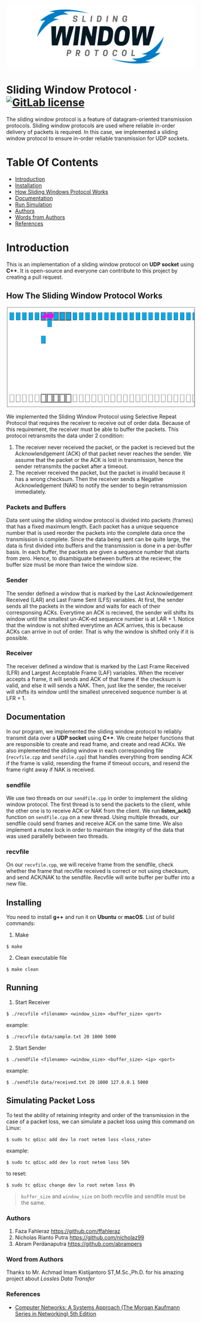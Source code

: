 <img src="logo.png">

Sliding Window Protocol
&middot;
[![GitLab license](https://img.shields.io/github/license/Day8/re-frame.svg)](LICENSE)
=====
The sliding window protocol is a feature of datagram-oriented transmission protocols. Sliding window protocols are used where reliable in-order delivery of packets is required. In this case, we implemented a sliding window protocol to ensure in-order reliable transmission for UDP sockets.

# Table Of Contents
- [Introduction](#introduction)
- [Installation](#installation)
- [How Sliding Windows Protocol Works](#how-sliding-window-protocol-works)
- [Documentation](#documentation)
- [Run Simulation](#run-simulation)
- [Authors](#authors)
- [Words from Authors](#word-from-authors)
- [References](#references)

# Introduction
This is an implementation of a sliding window protocol on **UDP socket** using **C++**. It is open-source and everyone can contribute to this project by creating a pull request.

## How The Sliding Window Protocol Works
<img src="sliding-window-protocol.gif">

We implemented the Sliding Window Protocol using Selective Repeat Protocol that requires the receiver to receive out of order data. Because of this requirement, the receiver must be able to buffer the packets. This protocol retransmits the data under 2 condition:
1. The receiver never received the packet, or the packet is recieved but the Acknowlendgement (ACK) of that packet never reaches the sender. We assume that the packet or the ACK is lost in transmission, hence the sender retransmits the packet after a timeout.
2. The receiver received the packet, but the packet is invalid because it has a wrong checksum. Then the receiver sends a Negative Acknowledgement (NAK) to notify the sender to begin retransmission immediately.

### Packets and Buffers
Data sent using the sliding window protocol is divided into packets (frames) that has a fixed maximum length. Each packet has a unique sequence number that is used reorder the packets into the complete data once the transmission is complete. Since the data being sent can be quite large, the data is first divided into buffers and the transmission is done in a per-buffer basis. In each buffer, the packets are given a sequence number that starts from zero. Hence, to disambiguate between buffers at the reciever, the buffer size must be more than twice the window size.

### Sender
The sender defined a window that is marked by the Last Acknowledgement Received (LAR) and Last Frame Sent (LFS) variables. At first, the sender sends all the packets in the window and waits for each of their corresponsing ACKs. Everytime an ACK is recieved, the sender will shifts its window until the smallest un-ACK-ed sequence number is at LAR + 1. Notice that the window is not shifted everytime an ACK arrives, this is because ACKs can arrive in out of order. That is why the window is shifted only if it is possible.

### Receiver
The receiver defined a window that is marked by the Last Frame Received (LFR) and Largest Acceptable Frame (LAF) variables. When the receiver accepts a frame, it will sends and ACK of that frame if the checksum is valid, and else it will sends a NAK.
Then, just like the sender, the receiver will shifts its window until the smallest unreceived sequence number is at LFR + 1.

## Documentation
In our program, we implemented the sliding window protocol to reliably transmit data over a **UDP socket** using **C++**. We create helper functions that are responsible to create and read frame, and create and read ACKs. We also implemented the sliding window in each corresponding file (`recvfile.cpp` and `sendfile.cpp`) that handles everything from sending ACK if the frame is valid, resending the frame if timeout occurs, and resend the frame right away if NAK is received.

### sendfile
We use two threads on our `sendfile.cpp` in order to implement the sliding window protocol. The first thread is to send the packets to the client, while the other one is to receive ACK or NAK from the client. We run **listen_ack()** function on `sendfile.cpp` on a new thread. Using multiple threads, our sendfile could send frames and receive ACK on the same time.
We also implement a mutex lock in order to maintain the integrity of the data that was used parallelly between two threads.

### recvfile
On our `recvfile.cpp`, we will receive frame from the sendfile, check whether the frame that recvfile received is correct or not using checksum, and send ACK/NAK to the sendfile. Recvfile will write buffer per buffer into a new file.

## Installing
You need to install **g++** and run it on **Ubuntu** or **macOS**. List of build commands:
1. Make
```
$ make
```
2. Clean executable file
```
$ make clean
```

## Running
1. Start Receiver
```
$ ./recvfile <filename> <window_size> <buffer_size> <port>
```
example:
```
$ ./recvfile data/sample.txt 20 1000 5000
```
2. Start Sender
```
$ ./sendfile <filename> <window_size> <buffer_size> <ip> <port>
```
example:
```
$ ./sendfile data/received.txt 20 1000 127.0.0.1 5000
```

## Simulating Packet Loss
To test the ability of retaining integrity and order of the transmission in the case of a packet loss, we can simulate a packet loss using this command on Linux:
```
$ sudo tc qdisc add dev lo root netem loss <loss_rate>
```
example:
```
$ sudo tc qdisc add dev lo root netem loss 50%
```
to reset:
```
$ sudo tc qdisc change dev lo root netem loss 0%
```

> `buffer_size` and `window_size` on both recvfile and sendfile must be the same. 

### Authors
1. Faza Fahleraz https://github.com/ffahleraz
2. Nicholas Rianto Putra https://github.com/nicholaz99
3. Abram Perdanaputra https://github.com/abrampers

### Word from Authors
Thanks to Mr. Achmad Imam Kistijantoro ST,M.Sc.,Ph.D. for his amazing project about *Lossles Data Transfer*

### References
* [Computer Networks: A Systems Approach (The Morgan Kaufmann Series in Networking) 5th Edition](https://www.amazon.com/Computer-Networks-Fifth-Approach-Networking/dp/0123850592)
